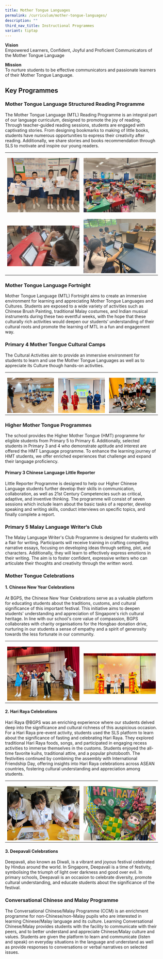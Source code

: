 ```yaml
---
title: Mother Tongue Languages
permalink: /curriculum/mother-tongue-languages/
description: ""
third_nav_title: Instructional Programmes
variant: tiptap
---
```

<p><strong>Vision</strong> 
<br>Empowered Learners, Confident, Joyful and Proficient Communicators of
the Mother Tongue Language</p>
<p><strong>Mission</strong> 
<br>To nurture students to be effective communicators and passionate learners
of their Mother Tongue Language.</p>
<h2>Key Programmes</h2>
<h3>Mother Tongue Language Structured Reading Programme</h3>
<p>The Mother Tongue Language (MTL) Reading Programme is an integral part
of our language curriculum, designed to promote the joy of reading. Through
teacher-guided reading sessions, students are engaged with captivating
stories. From designing bookmarks to making of little books, students have
numerous opportunities to express their creativity after reading. Additionally,
we share stories and books recommendation through SLS to motivate and inspire
our young readers.</p>
<table style="minWidth: 50px">
<colgroup>
<col>
<col>
</colgroup>
<tbody>
<tr>
<th rowspan="1" colspan="1">
<p></p>
<div class="isomer-image-wrapper">
<img style="width: 100%" height="auto" width="100%" alt="" src="/images/WhatsApp_Image_2024_05_29_at_3_28_10_PM.jpg">
</div>
</th>
<th rowspan="1" colspan="1">
<p></p>
<div class="isomer-image-wrapper">
<img style="width: 100%" height="auto" width="100%" alt="" src="/images/WhatsApp_Image_2024_05_29_at_3_28_09_PM.jpg">
</div>
</th>
</tr>
<tr>
<td rowspan="1" colspan="1">
<p></p>
<div class="isomer-image-wrapper">
<img style="width: 100%" height="auto" width="100%" alt="" src="/images/WhatsApp_Image_2024_05_30_at_16_07_15.jpg">
</div>
</td>
<td rowspan="1" colspan="1">
<p></p>
<div class="isomer-image-wrapper">
<img style="width: 100%" height="auto" width="100%" alt="" src="/images/WhatsApp_Image_2024_05_30_at_16_07_15__1_.jpg">
</div>
</td>
</tr>
</tbody>
</table>
<h3>Mother Tongue Language Fortnight</h3>
<p>Mother Tongue Language (MTL) Fortnight aims to create an immersive environment
for learning and appreciating Mother Tongue Languages and Cultures. Students
are exposed to a wide variety of activities such as Chinese Brush Painting,
traditional Malay costumes, and Indian musical instruments during these
two eventful weeks, with the hope that these culturally rich activities
would deepen our students’ understanding of their cultural roots and promote
the learning of MTL in a fun and engagement way.</p>
<p></p>
<h3>Primary 4 Mother Tongue Cultural Camps</h3>
<p>The Cultural Activities aim to provide an immersive environment for students
to learn and use the Mother Tongue Languages as well as to appreciate its
Culture though hands-on activities.</p>
<p></p>
<table style="minWidth: 75px">
<colgroup>
<col>
<col>
<col>
</colgroup>
<tbody>
<tr>
<th rowspan="1" colspan="1">
<p></p>
<div class="isomer-image-wrapper">
<img style="width: 100%" height="auto" width="100%" alt="" src="/images/TL.jpg">
</div>
</th>
<th rowspan="1" colspan="1">
<p></p>
<div class="isomer-image-wrapper">
<img style="width: 100%" height="auto" width="100%" alt="" src="/images/ML.jpg">
</div>
</th>
<th rowspan="1" colspan="1">
<p></p>
<div class="isomer-image-wrapper">
<img style="width: 100%" height="auto" width="100%" alt="" src="/images/CL.jpg">
</div>
</th>
</tr>
</tbody>
</table>
<p></p>
<h3>Higher Mother Tongue Programmes</h3>
<p>The school provides the Higher Mother Tongue (HMT) programme for eligible
students from Primary 5 to Primary 6. Additionally, selected students in
Primary 3 and 4 who demonstrate aptitude and interest are offered the HMT
Language programme. To enhance the learning journey of HMT students, we
offer enriched experiences that challenge and expand their language proficiency.</p>
<p></p>
<h4>Primary 3 Chinese Language Little Reporter</h4>
<p>Little Reporter Programme is designed to help our Higher Chinese Language
students further develop their skills in communication, collaboration,
as well as 21st Century Competencies such as critical, adaptive, and inventive
thinking. The programme will consist of seven sessions which include learn
about the basic tasks of a reporter, develop speaking and writing skills,
conduct interviews on specific topics, and finally complete a report.</p>
<p></p>
<h3>Primary 5 Malay Language Writer‘s Club</h3>
<p>The Malay Language Writer's Club Programme is designed for students with
a flair for writing. Participants will receive training in crafting compelling
narrative essays, focusing on developing ideas through setting, plot, and
characters. Additionally, they will learn to effectively express emotions
in their writing. The aim is to foster confident, expressive writers who
can articulate their thoughts and creativity through the written word.</p>
<p></p>
<p></p>
<h3>Mother Tongue Celebrations</h3>
<h4>1. Chinese New Year Celebrations</h4>
<p>At BGPS, the Chinese New Year Celebrations serve as a valuable platform
for educating students about the traditions, customs, and cultural significance
of this important festival. This initiative aims to deepen students' understanding
and appreciation of Singapore's rich cultural heritage. In line with our
school's core value of compassion, BGPS collaborates with charity organisations
for the Hongbao donation drive, nurturing in our students a sense of empathy
and a spirit of generosity towards the less fortunate in our community.</p>
<table style="minWidth: 50px">
<colgroup>
<col>
<col>
</colgroup>
<tbody>
<tr>
<th rowspan="1" colspan="1">
<p></p>
<div class="isomer-image-wrapper">
<img style="width: 100%" height="auto" width="100%" alt="" src="/images/WhatsApp_Image_2024_02_09_at_10_58_40_AM.jpg">
</div>
</th>
<th rowspan="1" colspan="1">
<p></p>
<div class="isomer-image-wrapper">
<img style="width: 100%" height="auto" width="100%" alt="" src="/images/WhatsApp_Image_2024_02_09_at_10_22_45_AM.jpg">
</div>
</th>
</tr>
</tbody>
</table>
<h4>2. Hari Raya Celebrations</h4>
<p>Hari Raya @BGPS was an enriching experience where our students delved
deep into the significance and cultural richness of this auspicious occasion.
For a Hari Raya pre-event activity, students used the SLS platform to learn
about the significance of fasting and celebrating Hari Raya. They explored
traditional Hari Raya foods, songs, and participated in engaging recess
activities to immerse themselves in the customs. Students enjoyed the all-time
favorite kuihs, traditional attire, and a popular photobooth. The festivities
continued by combining the assembly with International Friendship Day,
offering insights into Hari Raya celebrations across ASEAN countries, fostering
cultural understanding and appreciation among students.</p>
<table style="minWidth: 50px">
<colgroup>
<col>
<col>
</colgroup>
<tbody>
<tr>
<th rowspan="1" colspan="1">
<p></p>
<div class="isomer-image-wrapper">
<img style="width: 100%" height="auto" width="100%" alt="" src="/images/WhatsApp_Image_2024_05_30_at_15_59_31.jpg">
</div>
</th>
<th rowspan="1" colspan="1">
<p></p>
<div class="isomer-image-wrapper">
<img style="width: 100%" height="auto" width="100%" alt="" src="/images/WhatsApp_Image_2024_05_30_at_15_55_59.jpg">
</div>
</th>
</tr>
</tbody>
</table>
<h4>3. Deepavali Celebrations</h4>
<p>Deepavali, also known as Diwali, is a vibrant and joyous festival celebrated
by Hindus around the world. In Singapore, Deepavali is a time of festivity,
symbolising the triumph of light over darkness and good over evil. In primary
schools, Deepavali is an occasion to celebrate diversity, promote cultural
understanding, and educate students about the significance of the festival.</p>
<h3>Conversational Chinese and Malay Programme</h3>
<p>The Conversational Chinese/Malay Programme (CCM) is an enrichment programme
for non-Chinese/non-Malay pupils who are interested in learning Chinese/Malay
language and its culture. Learning Conversational Chinese/Malay provides
students with the facility to communicate with their peers, and to better
understand and appreciate Chinese/Malay culture and values. Students are
given the platform to learn and communicate (listen and speak) on everyday
situations in the language and understand as well as provide responses
to conversations or verbal narratives on selected issues.</p>
<p></p>
<p></p>
<p></p>
<p></p>
<p></p>
<p>
<br>
</p>
<p></p>